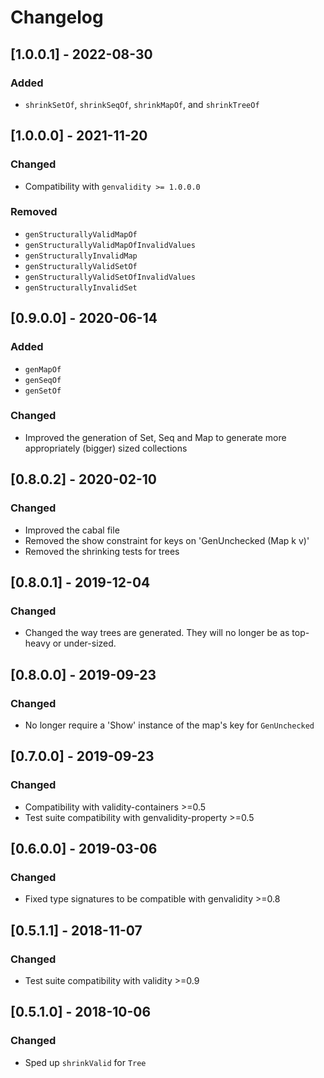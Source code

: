 # Changelog

## [1.0.0.1] - 2022-08-30

### Added

* `shrinkSetOf`, `shrinkSeqOf`, `shrinkMapOf`, and `shrinkTreeOf`

## [1.0.0.0] - 2021-11-20

### Changed

* Compatibility with `genvalidity >= 1.0.0.0`

### Removed

* `genStructurallyValidMapOf`
* `genStructurallyValidMapOfInvalidValues`
* `genStructurallyInvalidMap`
* `genStructurallyValidSetOf`
* `genStructurallyValidSetOfInvalidValues`
* `genStructurallyInvalidSet`

## [0.9.0.0] - 2020-06-14

### Added

* `genMapOf`
* `genSeqOf`
* `genSetOf`

### Changed

* Improved the generation of Set, Seq and Map to generate more appropriately (bigger) sized collections

## [0.8.0.2] - 2020-02-10

### Changed

* Improved the cabal file
* Removed the show constraint for keys on 'GenUnchecked (Map k v)'
* Removed the shrinking tests for trees

## [0.8.0.1] - 2019-12-04

### Changed

* Changed the way trees are generated.
  They will no longer be as top-heavy or under-sized.

## [0.8.0.0] - 2019-09-23

### Changed

* No longer require a 'Show' instance of the map's key for `GenUnchecked`

## [0.7.0.0] - 2019-09-23

### Changed

* Compatibility with validity-containers >=0.5
* Test suite compatibility with genvalidity-property >=0.5

## [0.6.0.0] - 2019-03-06

### Changed

* Fixed type signatures to be compatible with genvalidity >=0.8

## [0.5.1.1] - 2018-11-07

### Changed

* Test suite compatibility with validity >=0.9

## [0.5.1.0] - 2018-10-06

### Changed

* Sped up `shrinkValid` for `Tree`
